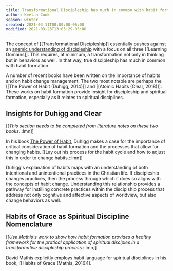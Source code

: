```yaml
---
title: Transformational Discipleship has much in common with habit formation.
author: Keelan Cook
season: winter
created: 2021-03-11T00:00:00-06:00
modified: 2021-03-23T13:05:29-05:00
---
```


The concept of [[Transformational Discipleship]] essentially pushes against an [anemic understanding of discipleship](https://keelancook.com/2016/08/05/is-our-understanding-of-discipleship-anemic/) with a focus on all three [[Learning Domains]]. This requires, at minimum, a transformation not only in thinking but in behaviors as well. In that way, true discipleship has much in common with habit formation.

A number of recent books have been written on the importance of habits and on habit change management. The two most notable are perhaps the [[The Power of Habit (Duhigg, 2014)]] and [[Atomic Habits (Clear, 2018)]]. These works on habit formation provide insight for discipleship and spiritual formation, especially as it relates to spiritual disciplines. 


## Insights for Duhigg and Clear
[[*This section needs to be completed from literature notes on these two books.*::lmn]]

In his book [The Power of Habit](https://amzn.to/2PViZiY), Duhigg makes a case for the importance of critical consideration of habit formation and the processes that allow for changing habits. [[Lay out his process for the habit cycle and how to adjust this in order to change habits.::lmn]]

Duhigg's explanation of habits maps with an understanding of both intentional and unintentional practices in the Christian life. If discipleship changes practices, then the process through which it does so aligns with the concepts of habit change. Understanding this relationship provides a pathway for instilling concrete practices within the disciplship process that address not only cognitive and affective aspects of worldview, but also change behaviors as well.

## Habits of Grace as Spiritual Discipline Nomenclature
[[*Use Mathis's work to show how habit formation provides a healthy framework for the pratical application of spiritual disciples in a transformative discipleship process.*::lmn]]

David Mathis explicitly employs habit language for spiritual disciplines in his book, [[Habits of Grace (Mathis, 2016)]].
